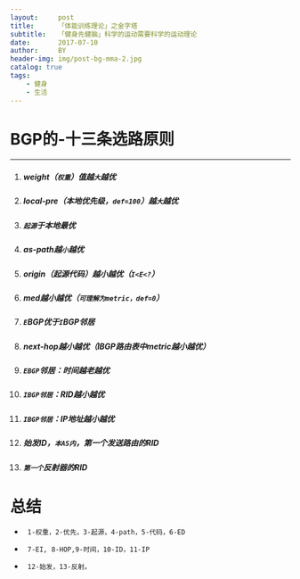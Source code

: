 ```yaml
---
layout:     post
title:      「体能训练理论」之金字塔
subtitle:   「健身先健脑」科学的运动需要科学的运动理论
date:       2017-07-10
author:     BY
header-img: img/post-bg-mma-2.jpg
catalog: true
tags:
    - 健身
    - 生活
---
```


# **BGP的-十三条选路原则**
***
1. ##### weight（`权重`）值越`大`越优

2. ##### local-pre（本地优先级，`def=100`）越`大`越优

3. ##### `起源`于本地最优

4. ##### as-path越`小`越优

5. ##### origin（起源代码）越小越优（`I<E<?`）

6. ##### med越小越优（`可理解为metric，def=0`）

7. ##### `E`BGP优于`I`BGP邻居

8. ##### next-hop越小越优（IBGP路由表中metric越小越优）

9. ##### `EBGP`邻居：时间越老越优

10. ##### `IBGP邻居`：RID越小越优

11. ##### `IBGP邻居`：IP地址越小越优

12. ##### 始发ID，`本AS内`，第一个发送路由的RID

13. ##### `第一个`反射器的RID
#      **总结**
*      1-权重，2-优先，3-起源，4-path，5-代码，6-ED
*      7-EI, 8-HOP,9-时间，10-ID，11-IP
*      12-始发，13-反射。
